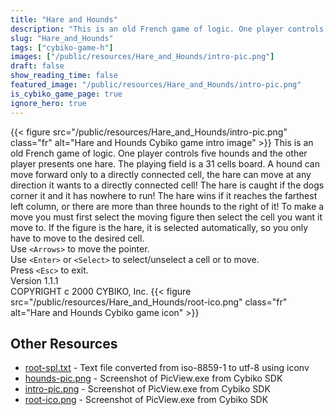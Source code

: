 ```yaml
---
title: "Hare and Hounds"
description: "This is an old French game of logic. One player controls five hounds and the other player presents one hare. The playing field is a 31 cells board. A hound can move forward only to a directly connected cell, the hare can move at any direction it wants to a directly connected cell..."
slug: "Hare_and_Hounds"
tags: ["cybiko-game-h"]
images: ["/public/resources/Hare_and_Hounds/intro-pic.png"]
draft: false
show_reading_time: false
featured_image: "/public/resources/Hare_and_Hounds/intro-pic.png"
is_cybiko_game_page: true
ignore_hero: true
---
```

{{< figure src="/public/resources/Hare_and_Hounds/intro-pic.png" class="fr" alt="Hare and Hounds Cybiko game intro image" >}}
This is an old French game of logic. One player controls five hounds and the other player presents one hare. The playing field is a 31 cells board. A hound can move forward only to a directly connected cell, the hare can move at any direction it wants to a directly connected cell! The hare is caught if the dogs corner it and it has nowhere to run! The hare wins if it reaches the farthest left column, or there are more than three hounds to the right of it! To make a move you must first select the moving figure then select the cell you want it move to. If the figure is the hare, it is selected automatically, so you only have to move to the desired cell. \
Use `<Arrows>`  to move the pointer. \
Use `<Enter>`  or `<Select>`  to select/unselect a cell or to move. \
Press `<Esc>`  to exit. \
Version 1.1.1 \
COPYRIGHT c 2000 CYBIKO, Inc. {{< figure src="/public/resources/Hare_and_Hounds/root-ico.png" class="fr" alt="Hare and Hounds Cybiko game icon" >}}

## Other Resources
* [root-spl.txt](/public/resources/Hare_and_Hounds/root-spl.txt) - Text file converted from iso-8859-1 to utf-8 using iconv
* [hounds-pic.png](/public/resources/Hare_and_Hounds/hounds-pic.png) - Screenshot of PicView.exe from Cybiko SDK
* [intro-pic.png](/public/resources/Hare_and_Hounds/intro-pic.png) - Screenshot of PicView.exe from Cybiko SDK
* [root-ico.png](/public/resources/Hare_and_Hounds/root-ico.png) - Screenshot of PicView.exe from Cybiko SDK
